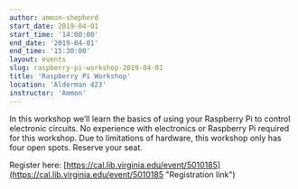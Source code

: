 ```yaml
---
author: ammon-shepherd
start_date: 2019-04-01
start_time: '14:00:00'
end_date: '2019-04-01'
end_time: '15:30:00'
layout: events
slug: raspberry-pi-workshop-2019-04-01
title: 'Raspberry Pi Workshop'
location: 'Alderman 423'
instructor: 'Ammon'
---
```

In this workshop we’ll learn the basics of using your Raspberry Pi to control electronic circuits. No experience with electronics or Raspberry Pi required for this workshop. Due to limitations of hardware, this workshop only has four open spots. Reserve your seat.

Register here: [https://cal.lib.virginia.edu/event/5010185](https://cal.lib.virginia.edu/event/5010185 "Registration link")
